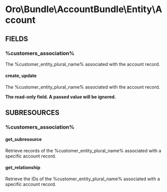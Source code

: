 # Oro\Bundle\AccountBundle\Entity\Account

## FIELDS

### %customers_association%

The %customer_entity_plural_name% associated with the account record.

#### create, update

The %customer_entity_plural_name% associated with the account record.

**The read-only field. A passed value will be ignored.**

## SUBRESOURCES

### %customers_association%

#### get_subresource

Retrieve records of the %customer_entity_plural_name% associated with a specific account record.

#### get_relationship

Retrieve the IDs of the %customer_entity_plural_name% associated with a specific account record.
